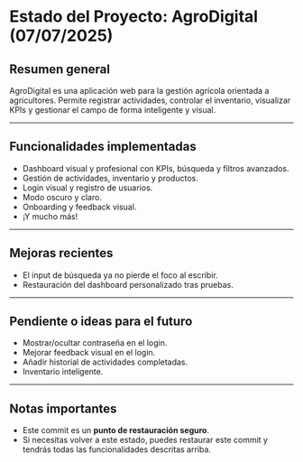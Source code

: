 # Estado del Proyecto: AgroDigital (07/07/2025)

## Resumen general

AgroDigital es una aplicación web para la gestión agrícola orientada a agricultores. Permite registrar actividades, controlar el inventario, visualizar KPIs y gestionar el campo de forma inteligente y visual.

---

## Funcionalidades implementadas

- Dashboard visual y profesional con KPIs, búsqueda y filtros avanzados.
- Gestión de actividades, inventario y productos.
- Login visual y registro de usuarios.
- Modo oscuro y claro.
- Onboarding y feedback visual.
- ¡Y mucho más!

---

## Mejoras recientes

- El input de búsqueda ya no pierde el foco al escribir.
- Restauración del dashboard personalizado tras pruebas.

---

## Pendiente o ideas para el futuro

- Mostrar/ocultar contraseña en el login.
- Mejorar feedback visual en el login.
- Añadir historial de actividades completadas.
- Inventario inteligente.

---

## Notas importantes

- Este commit es un **punto de restauración seguro**.
- Si necesitas volver a este estado, puedes restaurar este commit y tendrás todas las funcionalidades descritas arriba.
